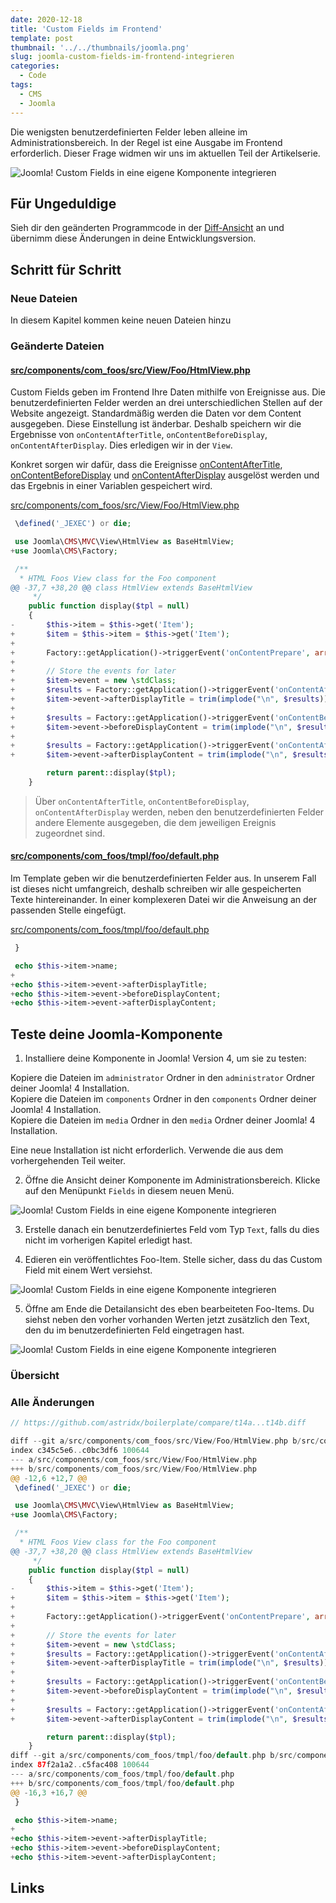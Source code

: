```yaml
---
date: 2020-12-18
title: 'Custom Fields im Frontend'
template: post
thumbnail: '../../thumbnails/joomla.png'
slug: joomla-custom-fields-im-frontend-integrieren
categories:
  - Code
tags:
  - CMS
  - Joomla
---
```


Die wenigsten benutzerdefinierten Felder leben alleine im Administrationsbereich. In der Regel ist eine Ausgabe im Frontend erforderlich. Dieser Frage widmen wir uns im aktuellen Teil der Artikelserie.

![Joomla! Custom Fields in eine eigene Komponente integrieren](/images/j4x18x1.png)

## Für Ungeduldige

Sieh dir den geänderten Programmcode in der [Diff-Ansicht](https://github.com/astridx/boilerplate/compare/t14a...t14b) an und übernimm diese Änderungen in deine Entwicklungsversion.

## Schritt für Schritt

### Neue Dateien

In diesem Kapitel kommen keine neuen Dateien hinzu

### Geänderte Dateien

#### [src/components/com_foos/src/View/Foo/HtmlView.php ](https://github.com/astridx/boilerplate/compare/t14a...t14b#diff-02a4c6dd3e5ef61740a32d58e2b6a7fbcbeb430b6b03e3f740934fa296fc0c82)

Custom Fields geben im Frontend Ihre Daten mithilfe von Ereignisse aus. Die benutzerdefinierten Felder werden an drei unterschiedlichen Stellen auf der Website angezeigt. Standardmäßig werden die Daten vor dem Content ausgegeben. Diese Einstellung ist änderbar. Deshalb speichern wir die Ergebnisse von `onContentAfterTitle`, `onContentBeforeDisplay`, `onContentAfterDisplay`. Dies erledigen wir in der `View`.

Konkret sorgen wir dafür, dass die Ereignisse [onContentAfterTitle](https://docs.joomla.org/Plugin/Events/Content#onContentAfterTitle), [onContentBeforeDisplay](https://docs.joomla.org/Plugin/Events/Content#onContentBeforeDisplay) und [onContentAfterDisplay](https://docs.joomla.org/Plugin/Events/Content#onContentAfterDisplay) ausgelöst werden und das Ergebnis in einer Variablen gespeichert wird.

[src/components/com_foos/src/View/Foo/HtmlView.php ](https://github.com/astridx/boilerplate/blob/54b05b97d53ba27cb0a07f1c3f6ba5aa344e2750/src/components/com_foos/src/View/Foo/HtmlView.php)

```php {diff}
 \defined('_JEXEC') or die;

 use Joomla\CMS\MVC\View\HtmlView as BaseHtmlView;
+use Joomla\CMS\Factory;

 /**
  * HTML Foos View class for the Foo component
@@ -37,7 +38,20 @@ class HtmlView extends BaseHtmlView
 	 */
 	public function display($tpl = null)
 	{
-		$this->item = $this->get('Item');
+		$item = $this->item = $this->get('Item');
+
+		Factory::getApplication()->triggerEvent('onContentPrepare', array ('com_foos.foo', &$item));
+
+		// Store the events for later
+		$item->event = new \stdClass;
+		$results = Factory::getApplication()->triggerEvent('onContentAfterTitle', array('com_foos.foo', &$item, &$item->params));
+		$item->event->afterDisplayTitle = trim(implode("\n", $results));
+
+		$results = Factory::getApplication()->triggerEvent('onContentBeforeDisplay', array('com_foos.foo', &$item, &$item->params));
+		$item->event->beforeDisplayContent = trim(implode("\n", $results));
+
+		$results = Factory::getApplication()->triggerEvent('onContentAfterDisplay', array('com_foos.foo', &$item, &$item->params));
+		$item->event->afterDisplayContent = trim(implode("\n", $results));

 		return parent::display($tpl);
 	}

```

> Über `onContentAfterTitle`, `onContentBeforeDisplay`, `onContentAfterDisplay` werden, neben den benutzerdefinierten Felder andere Elemente ausgegeben, die dem jeweiligen Ereignis zugeordnet sind.

#### [src/components/com_foos/tmpl/foo/default.php](https://github.com/astridx/boilerplate/compare/t14a...t14b#diff-11c9422cefaceff18372b720bf0e2f8fb05cda454054cd3bc38faf6a39e4f7d6)

Im Template geben wir die benutzerdefinierten Felder aus. In unserem Fall ist dieses nicht umfangreich, deshalb schreiben wir alle gespeicherten Texte hintereinander. In einer komplexeren Datei wir die Anweisung an der passenden Stelle eingefügt.

[src/components/com_foos/tmpl/foo/default.php](https://github.com/astridx/boilerplate/blob/6f52944757be5b7839c787338dc81932d7d25b59/src/components/com_foos/tmpl/foo/default.php)

```php {diff}
 }

 echo $this->item->name;
+
+echo $this->item->event->afterDisplayTitle;
+echo $this->item->event->beforeDisplayContent;
+echo $this->item->event->afterDisplayContent;

```

## Teste deine Joomla-Komponente

1. Installiere deine Komponente in Joomla! Version 4, um sie zu testen:

Kopiere die Dateien im `administrator` Ordner in den `administrator` Ordner deiner Joomla! 4 Installation.  
Kopiere die Dateien im `components` Ordner in den `components` Ordner deiner Joomla! 4 Installation.  
Kopiere die Dateien im `media` Ordner in den `media` Ordner deiner Joomla! 4 Installation.

Eine neue Installation ist nicht erforderlich. Verwende die aus dem vorhergehenden Teil weiter.

2. Öffne die Ansicht deiner Komponente im Administrationsbereich. Klicke auf den Menüpunkt `Fields` in diesem neuen Menü.

![Joomla! Custom Fields in eine eigene Komponente integrieren](/images/j4x17x1.png)

3. Erstelle danach ein benutzerdefiniertes Feld vom Typ `Text`, falls du dies nicht im vorherigen Kapitel erledigt hast.

4. Edieren ein veröffentlichtes Foo-Item. Stelle sicher, dass du das Custom Field mit einem Wert versiehst.

![Joomla! Custom Fields in eine eigene Komponente integrieren](/images/j4x18x1.png)

5. Öffne am Ende die Detailansicht des eben bearbeiteten Foo-Items. Du siehst neben den vorher vorhanden Werten jetzt zusätzlich den Text, den du im benutzerdefinierten Feld eingetragen hast.

![Joomla! Custom Fields in eine eigene Komponente integrieren](/images/j4x18x2.png)

### Übersicht

### Alle Änderungen

```php {diff}
// https://github.com/astridx/boilerplate/compare/t14a...t14b.diff

diff --git a/src/components/com_foos/src/View/Foo/HtmlView.php b/src/components/com_foos/src/View/Foo/HtmlView.php
index c345c5e6..c0bc3df6 100644
--- a/src/components/com_foos/src/View/Foo/HtmlView.php
+++ b/src/components/com_foos/src/View/Foo/HtmlView.php
@@ -12,6 +12,7 @@
 \defined('_JEXEC') or die;

 use Joomla\CMS\MVC\View\HtmlView as BaseHtmlView;
+use Joomla\CMS\Factory;

 /**
  * HTML Foos View class for the Foo component
@@ -37,7 +38,20 @@ class HtmlView extends BaseHtmlView
 	 */
 	public function display($tpl = null)
 	{
-		$this->item = $this->get('Item');
+		$item = $this->item = $this->get('Item');
+
+		Factory::getApplication()->triggerEvent('onContentPrepare', array ('com_foos.foo', &$item));
+
+		// Store the events for later
+		$item->event = new \stdClass;
+		$results = Factory::getApplication()->triggerEvent('onContentAfterTitle', array('com_foos.foo', &$item, &$item->params));
+		$item->event->afterDisplayTitle = trim(implode("\n", $results));
+
+		$results = Factory::getApplication()->triggerEvent('onContentBeforeDisplay', array('com_foos.foo', &$item, &$item->params));
+		$item->event->beforeDisplayContent = trim(implode("\n", $results));
+
+		$results = Factory::getApplication()->triggerEvent('onContentAfterDisplay', array('com_foos.foo', &$item, &$item->params));
+		$item->event->afterDisplayContent = trim(implode("\n", $results));

 		return parent::display($tpl);
 	}
diff --git a/src/components/com_foos/tmpl/foo/default.php b/src/components/com_foos/tmpl/foo/default.php
index 87f2a1a2..c5fac408 100644
--- a/src/components/com_foos/tmpl/foo/default.php
+++ b/src/components/com_foos/tmpl/foo/default.php
@@ -16,3 +16,7 @@
 }

 echo $this->item->name;
+
+echo $this->item->event->afterDisplayTitle;
+echo $this->item->event->beforeDisplayContent;
+echo $this->item->event->afterDisplayContent;

```

## Links
